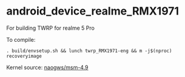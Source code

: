 # android_device_realme_RMX1971

For building TWRP for realme 5 Pro

To compile:

```
. build/envsetup.sh && lunch twrp_RMX1971-eng && m -j$(nproc) recoveryimage
```

Kernel source: [naogws/msm-4.9](https://github.com/naogws/msm-4.9)
